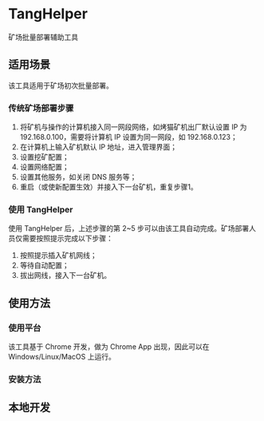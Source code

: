 # TangHelper 

矿场批量部署辅助工具

## 适用场景

该工具适用于矿场初次批量部署。

### 传统矿场部署步骤

1. 将矿机与操作的计算机接入同一网段网络，如烤猫矿机出厂默认设置 IP 为 192.168.0.100，需要将计算机 IP 设置为同一网段，如 192.168.0.123；
2. 在计算机上输入矿机默认 IP 地址，进入管理界面；
3. 设置挖矿配置；
4. 设置网络配置；
5. 设置其他服务，如关闭 DNS 服务等；
6. 重启（或使新配置生效）并接入下一台矿机，重复步骤1。

### 使用 TangHelper

使用 TangHelper 后，上述步骤的第 2~5 步可以由该工具自动完成。矿场部署人员仅需要按照提示完成以下步骤：

1. 按照提示插入矿机网线；
2. 等待自动配置；
3. 拔出网线，接入下一台矿机。

## 使用方法

### 使用平台

该工具基于 Chrome 开发，做为 Chrome App 出现，因此可以在 Windows/Linux/MacOS 上运行。

### 安装方法



## 本地开发



